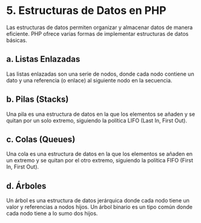# 5. Estructuras de Datos en PHP
Las estructuras de datos permiten organizar y almacenar datos de manera eficiente. PHP ofrece varias formas de implementar estructuras de datos básicas.

## a. Listas Enlazadas
Las listas enlazadas son una serie de nodos, donde cada nodo contiene un dato y una referencia (o enlace) al siguiente nodo en la secuencia.

## b. Pilas (Stacks)
Una pila es una estructura de datos en la que los elementos se añaden y se quitan por un solo extremo, siguiendo la política LIFO (Last In, First Out).

## c. Colas (Queues)
Una cola es una estructura de datos en la que los elementos se añaden en un extremo y se quitan por el otro extremo, siguiendo la política FIFO (First In, First Out).

## d. Árboles
Un árbol es una estructura de datos jerárquica donde cada nodo tiene un valor y referencias a nodos hijos. Un árbol binario es un tipo común donde cada nodo tiene a lo sumo dos hijos.